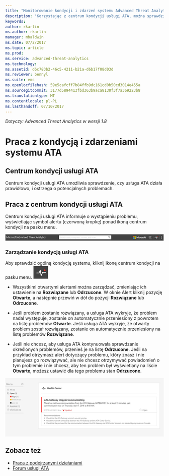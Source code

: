 ```yaml
---
title: "Monitorowanie kondycji i zdarzeń systemu Advanced Threat Analytics | Microsoft Docs"
description: "Korzystając z centrum kondycji usługi ATA, można sprawdzić, czy usługa ATA działa prawidłowo, otrzymywać alerty o potencjalnych problemach i wyświetlać zdarzenia systemowe w podglądzie zdarzeń."
keywords: 
author: rkarlin
ms.author: rkarlin
manager: mbaldwin
ms.date: 07/2/2017
ms.topic: article
ms.prod: 
ms.service: advanced-threat-analytics
ms.technology: 
ms.assetid: d6c783b2-46c5-4211-b21a-d6b17f08d03d
ms.reviewer: bennyl
ms.suite: ems
ms.openlocfilehash: 59e5cafcff7b84ffb9dc161cd0b50cd3014e455a
ms.sourcegitcommit: 3177d5894413fbd363b9aca8130f3f7a369223b8
ms.translationtype: MT
ms.contentlocale: pl-PL
ms.lasthandoff: 07/10/2017
---
```

*Dotyczy: Advanced Threat Analytics w wersji 1.8*


# <a name="working-with-ata-system-health-and-events"></a>Praca z kondycją i zdarzeniami systemu ATA

## <a name="ata-health-center"></a>Centrum kondycji usługi ATA
Centrum kondycji usługi ATA umożliwia sprawdzenie, czy usługa ATA działa prawidłowo, i ostrzega o potencjalnych problemach.

## <a name="working-with-the-ata-health-center"></a>Praca z centrum kondycji usługi ATA
Centrum kondycji usługi ATA informuje o wystąpieniu problemu, wyświetlając symbol alertu (czerwoną kropkę) ponad ikoną centrum kondycji na pasku menu.

![Pasek narzędzi z centrum kondycji usługi ATA oznaczonym czerwoną kropką](media/ATA-Health-Center-Alert-red-dot.png)

### <a name="managing-ata-health"></a>Zarządzanie kondycją usługi ATA
Aby sprawdzić ogólną kondycję systemu, kliknij ikonę centrum kondycji na pasku menu. ![Ikona centrum kondycji usługi ATA](media/ATA-red-dot.png)

-   Wszystkimi otwartymi alertami można zarządzać, zmieniając ich ustawienie na **Rozwiązane** lub **Odrzucone**. W oknie Alert kliknij pozycję **Otwarte**, a następnie przewiń w dół do pozycji **Rozwiązane** lub **Odrzucone**.

-   Jeśli problem zostanie rozwiązany, a usługa ATA wykryje, że problem nadal występuje, zostanie on automatycznie przeniesiony z powrotem na listę problemów **Otwarte**. Jeśli usługa ATA wykryje, że otwarty problem został rozwiązany, zostanie on automatycznie przeniesiony na listę problemów **Rozwiązane**.

-   Jeśli nie chcesz, aby usługa ATA kontynuowała sprawdzanie określonych problemów, przenieś je na listę **Odrzucone**. Jeśli na przykład otrzymasz alert dotyczący problemu, który znasz i nie planujesz go rozwiązywać, ale nie chcesz otrzymywać powiadomień o tym problemie i nie chcesz, aby ten problem był wyświetlany na liście **Otwarte**, możesz ustawić dla tego problemu stan **Odrzucone**.

![Obraz problemów w centrum kondycji usługi ATA](media/ATA-Health-Issue.JPG)






## <a name="see-also"></a>Zobacz też

- [Praca z podejrzanymi działaniami](working-with-suspicious-activities.md)
- [Forum usługi ATA](https://social.technet.microsoft.com/Forums/security/home?forum=mata)
